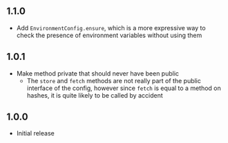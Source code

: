 ## 1.1.0

* Add `EnvironmentConfig.ensure`, which is a more expressive way to
  check the presence of environment variables without using them

## 1.0.1

* Make method private that should never have been public
    * The `store` and `fetch` methods are not really part of the public interface
      of the config, however since `fetch` is equal to a method on hashes,
      it is quite likely to be called by accident

## 1.0.0

* Initial release
